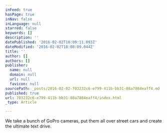 ```yaml
---
inFeed: true
hasPage: true
inNav: false
inLanguage: null
starred: false
keywords: []
description: ''
datePublished: '2016-02-02T18:09:11.093Z'
dateModified: '2016-02-02T18:08:09.044Z'
title: ''
author: []
authors: []
publisher:
  name: null
  domain: null
  url: null
  favicon: null
sourcePath: _posts/2016-02-02-703232c6-e799-411b-bb31-88a7884eaff4.md
published: true
url: 703232c6-e799-411b-bb31-88a7884eaff4/index.html
_type: Article

---
```

We take a bunch of GoPro cameras, put them all over street cars and create the ultimate text drive.